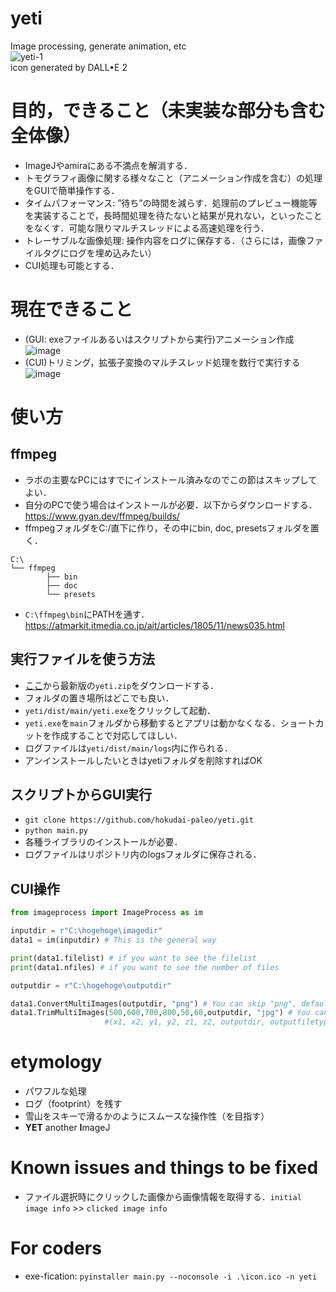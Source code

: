 # yeti
Image processing, generate animation, etc   
![yeti-1](https://user-images.githubusercontent.com/61795460/218634393-d48fac83-5b90-4ec7-9860-59b73c62a80f.png)                  
icon generated by DALL•E 2

# 目的，できること（未実装な部分も含む全体像）
- ImageJやamiraにある不満点を解消する．
- トモグラフィ画像に関する様々なこと（アニメーション作成を含む）の処理をGUIで簡単操作する．
- タイムパフォーマンス: ”待ち”の時間を減らす．処理前のプレビュー機能等を実装することで，長時間処理を待たないと結果が見れない，といったことをなくす．可能な限りマルチスレッドによる高速処理を行う．
- トレーサブルな画像処理: 操作内容をログに保存する．（さらには，画像ファイルタグにログを埋め込みたい）
- CUI処理も可能とする．

# 現在できること
- (GUI: exeファイルあるいはスクリプトから実行)アニメーション作成
![image](https://user-images.githubusercontent.com/61795460/218638281-c3ef9bec-6786-4842-b73f-a55437ac672b.png)
- (CUI)トリミング，拡張子変換のマルチスレッド処理を数行で実行する
![image](https://user-images.githubusercontent.com/61795460/218956300-bf3ef4b9-5e0c-40a8-b5b4-306ef1bb297b.png)

# 使い方
## ffmpeg
- ラボの主要なPCにはすでにインストール済みなのでこの節はスキップしてよい．
- 自分のPCで使う場合はインストールが必要．以下からダウンロードする．  
https://www.gyan.dev/ffmpeg/builds/
- ffmpegフォルダをC:/直下に作り，その中にbin, doc, presetsフォルダを置く．   
```
C:\
└── ffmpeg   
        ├── bin   
        ├── doc   
        └── presets   
```
- `C:\ffmpeg\bin`にPATHを通す．    
https://atmarkit.itmedia.co.jp/ait/articles/1805/11/news035.html
## 実行ファイルを使う方法
- [ここ](https://github.com/hokudai-paleo/yeti/releases)から最新版の`yeti.zip`をダウンロードする．
- フォルダの置き場所はどこでも良い．
- `yeti/dist/main/yeti.exe`をクリックして起動．
- `yeti.exe`を`main`フォルダから移動するとアプリは動かなくなる．ショートカットを作成することで対応してほしい．
- ログファイルは`yeti/dist/main/logs`内に作られる．
- アンインストールしたいときはyetiフォルダを削除すればOK
## スクリプトからGUI実行
- `git clone https://github.com/hokudai-paleo/yeti.git`
- `python main.py`
- 各種ライブラリのインストールが必要．
- ログファイルはリポジトリ内のlogsフォルダに保存される．
## CUI操作
```python
from imageprocess import ImageProcess as im

inputdir = r"C:\hogehoge\imagedir"
data1 = im(inputdir) # This is the general way

print(data1.filelist) # if you want to see the filelist
print(data1.nfiles) # if you want to see the number of files

outputdir = r"C:\hogehoge\outputdir"

data1.ConvertMultiImages(outputdir, "png") # You can skip "png", default=tif
data1.TrimMultiImages(500,600,700,800,50,60,outputdir, "jpg") # You can skip "jpg", default=tif
                     #(x1, x2, y1, y2, z1, z2, outputdir, outputfiletype)
```


# etymology
- パワフルな処理
- ログ（footprint）を残す
- 雪山をスキーで滑るかのようにスムースな操作性（を目指す）
- **YET** another **I**mageJ

# Known issues and things to be fixed
- ファイル選択時にクリックした画像から画像情報を取得する．`initial image info` >> `clicked image info`

# For coders
- exe-fication: `pyinstaller main.py --noconsole -i .\icon.ico -n yeti`
